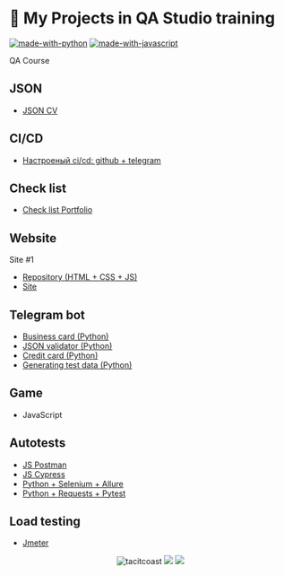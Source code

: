 # 🧡 My Projects in QA Studio training
[![made-with-python](https://img.shields.io/badge/Made%20with-Python-1f425f.svg)](https://www.python.org/)
[![made-with-javascript](https://img.shields.io/badge/Made%20with-JavaScript-1f425f.svg)](https://www.javascript.com)

QA Course

## JSON
- [JSON CV](https://github.com/tacitcoast/QA-Studio/blob/main/JSON/resume.json)

## CI/CD
- [Настроеный ci/cd: github + telegram](https://github.com/tacitcoast/QA-Studio/blob/main/CICD/README.md)

## Сheck list
- [Сheck list Portfolio](https://miro.com/welcomeonboard/cVVvYU5WaXRHeU5zdWFQNDlMaFRXMkNDZUJDZmR0dm5rZGNZZEJqYnRZV05lcTVQdnJKOERDSHRQSG5SdmFubXwzNDU4NzY0NTI5NDQ0Mjk2OTI5fDI=?share_link_id=34576018944)

## Website
Site #1
- [Repository (HTML + CSS + JS)](https://github.com/tacitcoast/tacitcoast.github.io)
- [Site](https://tacitcoast.github.io/)

## Telegram bot
- [Business card (Python)](https://github.com/tacitcoast/Telegram-Bot-Portfolio/blob/main/README.md)
- [JSON validator (Python)](https://github.com/tacitcoast/QA-Studio/blob/main/Telegram-JSON-Validator-Bot/README.md)
- [Credit card (Python)](https://github.com/tacitcoast/QA-Studio/tree/main/Telegram-Test-Credit-Card-Bot)
- [Generating test data (Python)](https://github.com/tacitcoast/QA-Studio/tree/main/Telegram-Generating-Test-Data-Bot)

## Game
- JavaScript

## Autotests
- [JS Postman](https://github.com/tacitcoast/QA-Studio/tree/main/Postman)
- [JS Cypress](https://github.com/tacitcoast/QA-Studio/tree/main/Cypress.JS)
- [Python + Selenium + Allure](https://github.com/tacitcoast/QA-Studio/tree/main/Autotest-Python-Projects/Selenium)
- [Python + Requests + Pytest](https://github.com/tacitcoast/QA-Studio/tree/main/Autotest-Python-Projects/Request-Pytesr)

## Load testing
- [Jmeter](https://github.com/tacitcoast/QA-Studio/tree/main/JMeter)


<p align="center">
  <img src="https://komarev.com/ghpvc/?username=tacitcoast" alt="tacitcoast" />
    <a href="https://github.com/tacitcoast/"><img src="https://img.shields.io/github/followers/tacitcoast?style=flat-square?color=%234CC61E&label=GitHub%20Followers%20"/></a>
  <a href="https://github.com/tacitcoast/"><img src="https://img.shields.io/github/last-commit/tacitcoast/tacitcoast?style=flat-square?color=red&label=Last%20Updated%20"/></a>
</p>
